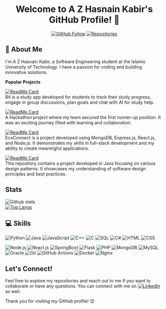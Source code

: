 <h1 align="center">Welcome to A Z Hasnain Kabir's GitHub Profile! 👋</h1>

<p align="center">
  <a href="https://github.com/HasnainKabir-repos"><img src="https://img.shields.io/github/followers/HasnainKabir-repos?style=social" alt="GitHub Follow"></a>
  <a href="https://github.com/HasnainKabir-repos?tab=repositories"><img src="https://badges.pufler.dev/repos/HasnainKabir-repos?style=flat-square&color=black" alt="Repositories"></a>
</p>

## 🚀 About Me
I'm A Z Hasnain Kabir, a Software Engineering student at the Islamic University of Technology. I have a passion for coding and building innovative solutions.

<strong>Popular Projects</strong>

[![ReadMe Card](https://github-readme-stats.vercel.app/api/pin/?username=HasnainKabir-repos&repo=bit-NaN&theme=radical)](https://github.com/HasnainKabir-repos/bit-NaN) <br>
Bit is a study app developed for students to track their study progress, engage in group discussions, plan goals and chat with AI for study help.

[![ReadMe Card](https://github-readme-stats.vercel.app/api/pin/?username=mirzaazwad&repo=ProjectHubServer&theme=radical)](https://github.com/mirzaazwad/ProjectHubServer) <br>
A Hackathon project where my team secured the first runner-up position. It was an exciting journey filled with learning and collaboration.

[![ReadMe Card](https://github-readme-stats.vercel.app/api/pin/?username=HasnainKabir-repos&repo=EcoConnect&theme=radical)](https://github.com/HasnainKabir-repos/EcoConnect) <br>
EcoConnect is a project developed using MongoDB, Express.js, React.js, and Node.js. It demonstrates my skills in full-stack development and my ability to create meaningful applications.

[![ReadMe Card](https://github-readme-stats.vercel.app/api/pin/?username=HasnainKabir-repos&repo=Design-Pattern&theme=radical)](https://github.com/HasnainKabir-repos/Design-Pattern) <br>
This repository contains a project developed in Java focusing on various design patterns. It showcases my understanding of software design principles and best practices.

## Stats
![Github stats](https://github-readme-stats.vercel.app/api?username=HasnainKabir-repos&show_icons=true&theme=radical) <br>
[![Top Langs](https://github-readme-stats.vercel.app/api/top-langs/?username=HasnainKabir-repos&layout=compact&theme=radical)](https://github.com/HasnainKabir-repos/github-readme-stats)
## 💻 Skills
![Python](https://img.icons8.com/color/48/000000/python--v1.png) ![Java](https://img.icons8.com/color/48/000000/java-coffee-cup-logo--v1.png) ![JavaScript](https://img.icons8.com/color/48/000000/javascript--v1.png) ![C++](https://img.icons8.com/color/48/000000/c-plus-plus-logo.png) ![C](https://img.icons8.com/color/48/000000/c-programming.png) ![SQL](https://img.icons8.com/color/48/000000/sql.png) ![C#](https://img.icons8.com/color/48/000000/c-sharp-logo.png) ![HTML](https://img.icons8.com/color/48/000000/html-5--v1.png) ![CSS](https://img.icons8.com/color/48/000000/css3.png)

![Node.js](https://img.icons8.com/color/48/000000/nodejs.png) ![React.js](https://img.icons8.com/color/48/000000/react-native.png) ![SpringBoot](https://img.icons8.com/color/48/000000/spring-logo.png) ![Flask](https://img.icons8.com/color/48/000000/flask.png) ![PHP](https://img.icons8.com/color/48/000000/php.png) ![MongoDB](https://img.icons8.com/color/48/000000/mongodb.png) ![MySQL](https://img.icons8.com/color/48/000000/mysql-logo.png) ![Oracle](https://img.icons8.com/color/48/000000/oracle-logo.png) ![Git](https://img.icons8.com/color/48/000000/git.png) ![GitHub Actions](https://img.icons8.com/material-outlined/48/000000/github.png) ![Docker](https://img.icons8.com/color/48/000000/docker.png) ![Nginx](https://img.icons8.com/color/48/000000/nginx.png)

## Let's Connect!
Feel free to explore my repositories and reach out to me if you want to collaborate or have any questions. You can connect with me on [![LinkedIn](https://img.shields.io/badge/LinkedIn-Connect-blue?style=flat-square&logo=linkedin)](https://www.linkedin.com/in/a-z-hasnain-kabir-632495216/) as well.


Thank you for visiting my GitHub profile! 😊

